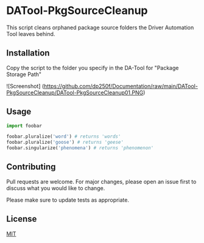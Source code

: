 # DATool-PkgSourceCleanup

This script cleans orphaned package source folders the Driver Automation Tool leaves behind.

## Installation

Copy the script to the folder you specify in the DA-Tool for "Package Storage Path"

![Screenshot]
(https://github.com/dp250f/Documentation/raw/main/DATool-PkgSourceCleanup/DATool-PkgSourceCleanup01.PNG)

## Usage

```python
import foobar

foobar.pluralize('word') # returns 'words'
foobar.pluralize('goose') # returns 'geese'
foobar.singularize('phenomena') # returns 'phenomenon'
```

## Contributing
Pull requests are welcome. For major changes, please open an issue first to discuss what you would like to change.

Please make sure to update tests as appropriate.

## License
[MIT](https://choosealicense.com/licenses/mit/)